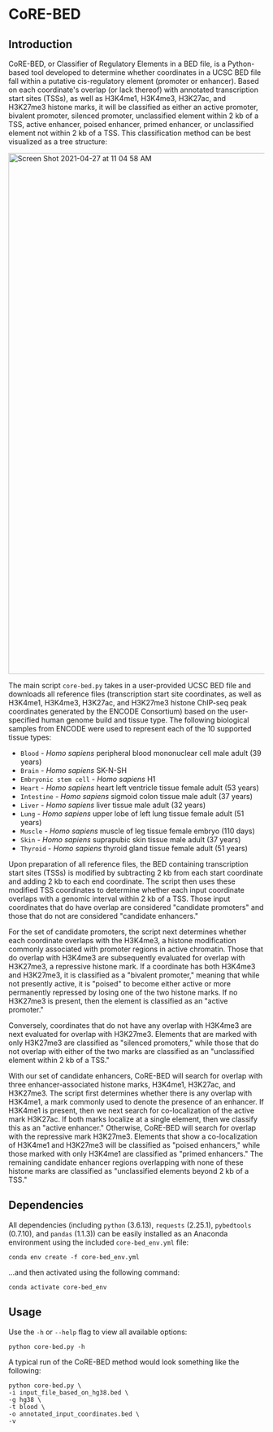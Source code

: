 # CoRE-BED
## Introduction
CoRE-BED, or Classifier of Regulatory Elements in a BED file, is a Python-based tool developed to determine whether coordinates in a UCSC BED file fall within a putative cis-regulatory element (promoter or enhancer). Based on each coordinate's overlap (or lack thereof) with annotated transcription start sites (TSSs), as well as H3K4me1, H3K4me3, H3K27ac, and H3K27me3 histone marks, it will be classified as either an active promoter, bivalent promoter, silenced promoter, unclassified element within 2 kb of a TSS, active enhancer, poised enhancer, primed enhancer, or unclassified element not within 2 kb of a TSS. This classification method can be best visualized as a tree structure:

<img width="1023" alt="Screen Shot 2021-04-27 at 11 04 58 AM" src="https://user-images.githubusercontent.com/63562495/116274604-722d7e00-a748-11eb-8605-98c98d2e48b4.png">

The main script ```core-bed.py``` takes in a user-provided UCSC BED file and downloads all reference files (transcription start site coordinates, as well as H3K4me1, H3K4me3, H3K27ac, and H3K27me3 histone ChIP-seq peak coordinates generated by the ENCODE Consortium) based on the user-specified human genome build and tissue type. The following biological samples from ENCODE were used to represent each of the 10 supported tissue types:
* ```Blood``` - *Homo sapiens* peripheral blood mononuclear cell male adult (39 years)
* ```Brain``` - *Homo sapiens* SK-N-SH
* ```Embryonic stem cell``` - *Homo sapiens* H1
* ```Heart``` - *Homo sapiens* heart left ventricle tissue female adult (53 years)
* ```Intestine``` - *Homo sapiens* sigmoid colon tissue male adult (37 years)
* ```Liver``` - *Homo sapiens* liver tissue male adult (32 years)
* ```Lung``` - *Homo sapiens* upper lobe of left lung tissue female adult (51 years)
* ```Muscle``` - *Homo sapiens* muscle of leg tissue female embryo (110 days)
* ```Skin``` - *Homo sapiens* suprapubic skin tissue male adult (37 years)
* ```Thyroid``` - *Homo sapiens* thyroid gland tissue female adult (51 years)

Upon preparation of all reference files, the BED containing transcription start sites (TSSs) is modified by subtracting 2 kb from each start coordinate and adding 2 kb to each end coordinate. The script then uses these modified TSS coordinates to determine whether each input coordinate overlaps with a genomic interval within 2 kb of a TSS. Those input coordinates that do have overlap are considered "candidate promoters" and those that do not are considered "candidate enhancers."

For the set of candidate promoters, the script next determines whether each coordinate overlaps with the H3K4me3, a histone modification commonly associated with promoter regions in active chromatin. Those that do overlap with H3K4me3 are subsequently evaluated for overlap with H3K27me3, a repressive histone mark. If a coordinate has both H3K4me3 and H3K27me3, it is classified as a "bivalent promoter," meaning that while not presently active, it is "poised" to become either active or more permanently repressed by losing one of the two histone marks. If no H3K27me3 is present, then the element is classified as an "active promoter."

Conversely, coordinates that do not have any overlap with H3K4me3 are next evaluated for overlap with H3K27me3. Elements that are marked with only H3K27me3 are classified as "silenced promoters," while those that do not overlap with either of the two marks are classified as an "unclassified element within 2 kb of a TSS."

With our set of candidate enhancers, CoRE-BED will search for overlap with three enhancer-associated histone marks, H3K4me1, H3K27ac, and H3K27me3. The script first determines whether there is any overlap with H3K4me1, a mark commonly used to denote the presence of an enhancer. If H3K4me1 is present, then we next search for co-localization of the active mark H3K27ac. If both marks localize at a single element, then we classify this as an "active enhancer." Otherwise, CoRE-BED will search for overlap with the repressive mark H3K27me3. Elements that show a co-localization of H3K4me1 and H3K27me3 will be classified as "poised enhancers," while those marked with only H3K4me1 are classified as "primed enhancers." The remaining candidate enhancer regions overlapping with none of these histone marks are classified as "unclassified elements beyond 2 kb of a TSS."

## Dependencies
All dependencies (including ```python``` (3.6.13), ```requests``` (2.25.1), ```pybedtools``` (0.7.10), and ```pandas``` (1.1.3)) can be easily installed as an Anaconda environment using the included ```core-bed_env.yml``` file:
```
conda env create -f core-bed_env.yml
```
...and then activated using the following command:
```
conda activate core-bed_env
```

## Usage
Use the ```-h``` or ```--help``` flag to view all available options:
```
python core-bed.py -h
```

A typical run of the CoRE-BED method would look something like the following:
```
python core-bed.py \
-i input_file_based_on_hg38.bed \
-g hg38 \
-t blood \
-o annotated_input_coordinates.bed \
-v
```
